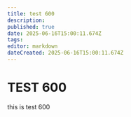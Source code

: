 ```yaml
---
title: test 600
description: 
published: true
date: 2025-06-16T15:00:11.674Z
tags: 
editor: markdown
dateCreated: 2025-06-16T15:00:11.674Z
---
```


# TEST 600
this is test 600
